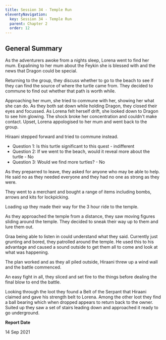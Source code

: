 ```yaml
---
title: Session 34 - Temple Run
eleventyNavigation:
  key: Session 34 - Temple Run
  parent: Chapter 2
  order: 12
---
```


## General Summary

As the adventurers awoke from a nights sleep, Lorena went to find her mum. Expalining to her mum about the Feykin she is blessed with and the news that Dragon could be special.  

 Returning to the group, they discuss whether to go to the beach to see if they can find the source of where the turtle came from. They decided to commune to find out whether that path is worth while.  

 Approaching her mum, she tried to commune with her, showing her what she can do. As they both sat down while holding Dragon, they closed their eyes and focussed. As Lorena felt herself drift, she looked down to Dragon to see him glowing. The shock broke her concentration and couldn't make contact. Upset, Lorena appologised to her mum and went back to the group.  

 Hiraani stepped forward and tried to commune instead.  

* Question 1: Is this turtle significant to this quest - indifferent
* Question 2: If we went to the beach, would it reveal more about the turtle - No
* Question 3: Would we find more turtles? - No

As they preparred to leave, they asked for anyone who may be able to help. He said no as they needed everyone and they had no one as strong as they were.  

 They went to a merchant and bought a range of items including bombs, arrows and kits for lockpicking.  

 Loading up they made their way for the 3 hour ride to the temple.  

 As they approached the temple from a distance, they saw moving figures sliding around the temple. They decided to sneak their way up to them and lure them out.  

 Graa being able to listen in could understand what they said. Currently just grunting and bored, they patrolled around the temple. He used this to his advantage and caused a sound outside to get them all to come and look at what was happening.  

 The plan worked and as they all piled outside, Hiraani threw up a wind wall and the battle commenced.  

 An easy fight in all, they sliced and set fire to the things before dealing the final blow to end the battle.  

 Looking through the loot they found a Belt of the Serpant that Hiraani claimed and gave his strength belt to Lorena. Among the other loot they find a ball bearing which when dropped appears to return back to the owner. Suited up they saw a set of stairs leading down and approached it ready to go underground.

**Report Date**

14 Sep 2021
